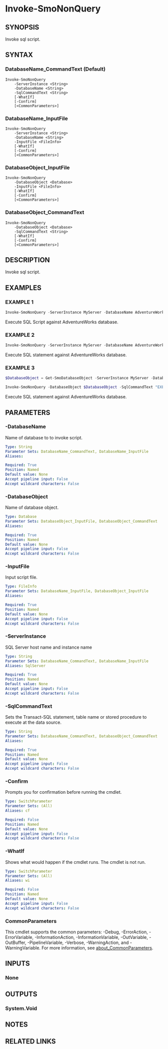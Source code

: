 ﻿---
external help file: SqlServerTools-help.xml
Module Name: SqlServerTools
online version:
schema: 2.0.0
---

# Invoke-SmoNonQuery

## SYNOPSIS
Invoke sql script.

## SYNTAX

### DatabaseName_CommandText (Default)
```
Invoke-SmoNonQuery
	-ServerInstance <String>
	-DatabaseName <String>
	-SqlCommandText <String>
	[-WhatIf]
	[-Confirm]
	[<CommonParameters>]
```

### DatabaseName_InputFile
```
Invoke-SmoNonQuery
	-ServerInstance <String>
	-DatabaseName <String>
	-InputFile <FileInfo>
	[-WhatIf]
	[-Confirm]
	[<CommonParameters>]
```

### DatabaseObject_InputFile
```
Invoke-SmoNonQuery
	-DatabaseObject <Database>
	-InputFile <FileInfo>
	[-WhatIf]
	[-Confirm]
	[<CommonParameters>]
```

### DatabaseObject_CommandText
```
Invoke-SmoNonQuery
	-DatabaseObject <Database>
	-SqlCommandText <String>
	[-WhatIf]
	[-Confirm]
	[<CommonParameters>]
```

## DESCRIPTION
Invoke sql script.

## EXAMPLES

### EXAMPLE 1
```powershell
Invoke-SmoNonQuery -ServerInstance MyServer -DatabaseName AdventureWorks -InputFile C:\files\script.sql
```

Execute SQL Script against AdventureWorks database.

### EXAMPLE 2
```powershell
Invoke-SmoNonQuery -ServerInstance MyServer -DatabaseName AdventureWorks -SqlCommandText "EXEC SPMyProcedure;"
```

Execute SQL statement against AdventureWorks database.

### EXAMPLE 3
```powershell
$DatabaseObject = Get-SmoDatabaseObject -ServerInstance MyServer -DatabaseName AdventureWorks

Invoke-SmoNonQuery -DatabaseObject $DatabaseObject -SqlCommandText "EXEC SPMyProcedure;"
```

Execute SQL statement against AdventureWorks database.

## PARAMETERS

### -DatabaseName
Name of database to to invoke script.

```yaml
Type: String
Parameter Sets: DatabaseName_CommandText, DatabaseName_InputFile
Aliases:

Required: True
Position: Named
Default value: None
Accept pipeline input: False
Accept wildcard characters: False
```

### -DatabaseObject
Name of database object.

```yaml
Type: Database
Parameter Sets: DatabaseObject_InputFile, DatabaseObject_CommandText
Aliases:

Required: True
Position: Named
Default value: None
Accept pipeline input: False
Accept wildcard characters: False
```

### -InputFile
Input script file.

```yaml
Type: FileInfo
Parameter Sets: DatabaseName_InputFile, DatabaseObject_InputFile
Aliases:

Required: True
Position: Named
Default value: None
Accept pipeline input: False
Accept wildcard characters: False
```

### -ServerInstance
SQL Server host name and instance name

```yaml
Type: String
Parameter Sets: DatabaseName_CommandText, DatabaseName_InputFile
Aliases: SqlServer

Required: True
Position: Named
Default value: None
Accept pipeline input: False
Accept wildcard characters: False
```

### -SqlCommandText
Sets the Transact-SQL statement, table name or stored procedure to execute at the data source.

```yaml
Type: String
Parameter Sets: DatabaseName_CommandText, DatabaseObject_CommandText
Aliases:

Required: True
Position: Named
Default value: None
Accept pipeline input: False
Accept wildcard characters: False
```

### -Confirm
Prompts you for confirmation before running the cmdlet.

```yaml
Type: SwitchParameter
Parameter Sets: (All)
Aliases: cf

Required: False
Position: Named
Default value: None
Accept pipeline input: False
Accept wildcard characters: False
```

### -WhatIf
Shows what would happen if the cmdlet runs.
The cmdlet is not run.

```yaml
Type: SwitchParameter
Parameter Sets: (All)
Aliases: wi

Required: False
Position: Named
Default value: None
Accept pipeline input: False
Accept wildcard characters: False
```

### CommonParameters
This cmdlet supports the common parameters: -Debug, -ErrorAction, -ErrorVariable, -InformationAction, -InformationVariable, -OutVariable, -OutBuffer, -PipelineVariable, -Verbose, -WarningAction, and -WarningVariable. For more information, see [about_CommonParameters](http://go.microsoft.com/fwlink/?LinkID=113216).

## INPUTS

### None

## OUTPUTS

### System.Void

## NOTES

## RELATED LINKS

